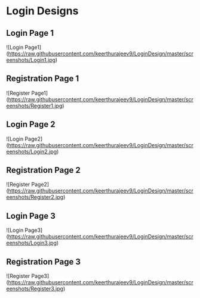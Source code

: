 # Login Designs
## Login Page 1

![Login Page1] (https://raw.githubusercontent.com/keerthurajeev9/LoginDesign/master/screenshots/Login1.jpg)

## Registration Page 1

![Register Page1] (https://raw.githubusercontent.com/keerthurajeev9/LoginDesign/master/screenshots/Register1.jpg)


## Login Page 2

![Login Page2] (https://raw.githubusercontent.com/keerthurajeev9/LoginDesign/master/screenshots/Login2.jpg)

## Registration Page 2

![Register Page2] (https://raw.githubusercontent.com/keerthurajeev9/LoginDesign/master/screenshots/Register2.jpg)


## Login Page 3

![Login Page3] (https://raw.githubusercontent.com/keerthurajeev9/LoginDesign/master/screenshots/Login3.jpg)

## Registration Page 3

![Register Page3] (https://raw.githubusercontent.com/keerthurajeev9/LoginDesign/master/screenshots/Register3.jpg)

